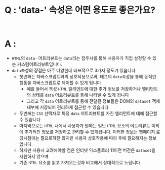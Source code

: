 # Q : 'data-' 속성은 어떤 용도로 좋은가요?

<br />

# A :

- `HTML`의 `data-` 어트리뷰트는 `data`라는 접두사를 통해 사용자가 직접 설정할 수 있는 커스텀어트리뷰트입니다.
- `data`속성의 장점은 아주 다양한데 대표적으로 3가지 정도가 있습니다
  - 첫번째는 자바스크립트와의 상호작용으로써, 태그의 `data`속성을 통해 동적인 행동을 자바스크립트로 제어할 수 있게 됩니다
    - 예를 들어서 특성 `HTML` 엘리먼트에 대한 추가 정보를 저장하거나 엘리먼트의 상태를 `data` 어트리뷰트를 통해 나타낼 수 있게 됩니다
    - 그리고 각 `data` 어트리뷰트를 통해 전달된 정보들은 DOM의 `dataset` 객체 내부에 저장되어 편리하게 접근할 수 있습니다
  - 두번째는 `CSS` 선택자로 특정 `data` 어트리뷰트를 가진 엘리먼트에 대해 접근할 수 있습니다
  - 마지막으로는 `HTML` 내에서 사용자가 원하는 일반 `HTML` 요소의 어트리뷰트 이외에 추가적인 정보를 저장하고 관리할 수 있게됩니다. 이러한 정보는 웹페이지 로딩시점에는 필요로하진 않지만 사용자 상호작용에 따라 후에 필요해지는 정보입니다.
  - 하지만 사용시 고려해야할 점은 인터넷 익스플로러 11이전 버전은 `dataset`을 지원하지 않으며
  - 기존 `HTML` 요소를 읽고 가져오는것과 비교해서 상대적으로 느립니다

